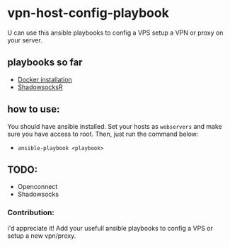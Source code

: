 # vpn-host-config-playbook
U can use this ansible playbooks to config a VPS setup a VPN or proxy on your server.

## playbooks so far
  - [Docker installation](https://github.com/mhbahmani/vpn-host-config-playbook/blob/master/docker-install.yml)
  - [ShadowsocksR](https://github.com/mhbahmani/vpn-host-config-playbook/tree/master/shadowsocksr)

## how to use:
You should have ansible installed. Set your hosts as `webservers` and make sure you have access to root. Then, just run the command below:
  - `ansible-playbook <playbook>`

## TODO:
  * Openconnect
  * Shadowsocks
  
### Contribution:
i'd appreciate it! Add your usefull ansible playbooks to config a VPS or setup a new vpn/proxy.
